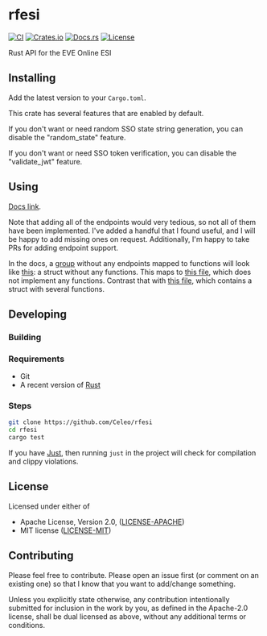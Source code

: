 # rfesi

[![CI](https://github.com/Celeo/rfesi/workflows/CI/badge.svg?branch=master)](https://github.com/celeo/rfesi/actions?query=workflow%3ACI)
[![Crates.io](https://img.shields.io/crates/v/rfesi.svg)](https://crates.io/crates/rfesi)
[![Docs.rs](https://docs.rs/rfesi/badge.svg)](https://docs.rs/rfesi)
[![License](https://img.shields.io/crates/l/rfesi)](https://github.com/Celeo/rfesi/blob/master/Cargo.toml#L10)

Rust API for the EVE Online ESI

## Installing

Add the latest version to your `Cargo.toml`.

This crate has several features that are enabled by default.

If you don't want or need random SSO state string generation, you can disable the "random_state" feature.

If you don't want or need SSO token verification, you can disable the "validate_jwt" feature.

## Using

[Docs link](https://docs.rs/rfesi).

Note that adding all of the endpoints would very tedious, so not all of them have been implemented. I've added a handful that I found useful, and I will be happy to add missing ones on request. Additionally, I'm happy to take PRs for adding endpoint support.

In the docs, a [group](https://docs.rs/rfesi/latest/rfesi/groups/index.html) without any endpoints mapped to functions will look like [this](https://docs.rs/rfesi/latest/rfesi/groups/struct.MarketGroup.html): a struct without any functions. This maps to [this file](https://github.com/Celeo/rfesi/blob/0e7a5bfe6118bc8e57d1196afea481b786f4460e/src/groups/market.rs), which does not implement any functions. Contrast that with [this file](https://github.com/Celeo/rfesi/blob/0e7a5bfe6118bc8e57d1196afea481b786f4460e/src/groups/character.rs), which contains a struct with several functions.

## Developing

### Building

### Requirements

* Git
* A recent version of [Rust](https://www.rust-lang.org/tools/install)

### Steps

```sh
git clone https://github.com/Celeo/rfesi
cd rfesi
cargo test
```

If you have [Just](https://github.com/casey/just), then running `just` in the project will check for compilation and clippy violations.

## License

Licensed under either of

* Apache License, Version 2.0, ([LICENSE-APACHE](LICENSE-APACHE))
* MIT license ([LICENSE-MIT](LICENSE-MIT))

## Contributing

Please feel free to contribute. Please open an issue first (or comment on an existing one) so that I know that you want to add/change something.

Unless you explicitly state otherwise, any contribution intentionally submitted for inclusion in the work by you, as defined in the Apache-2.0 license, shall be dual licensed as above, without any additional terms or conditions.

